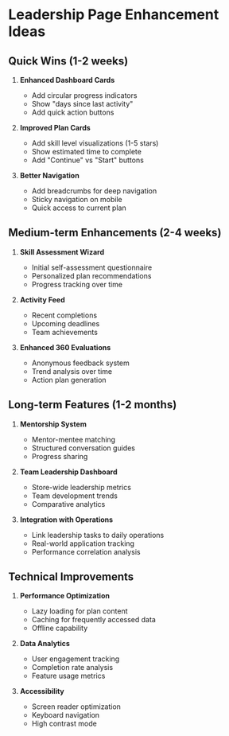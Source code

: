 # Leadership Page Enhancement Ideas

## Quick Wins (1-2 weeks)
1. **Enhanced Dashboard Cards**
   - Add circular progress indicators
   - Show "days since last activity"
   - Add quick action buttons

2. **Improved Plan Cards**
   - Add skill level visualizations (1-5 stars)
   - Show estimated time to complete
   - Add "Continue" vs "Start" buttons

3. **Better Navigation**
   - Add breadcrumbs for deep navigation
   - Sticky navigation on mobile
   - Quick access to current plan

## Medium-term Enhancements (2-4 weeks)
1. **Skill Assessment Wizard**
   - Initial self-assessment questionnaire
   - Personalized plan recommendations
   - Progress tracking over time

2. **Activity Feed**
   - Recent completions
   - Upcoming deadlines
   - Team achievements

3. **Enhanced 360 Evaluations**
   - Anonymous feedback system
   - Trend analysis over time
   - Action plan generation

## Long-term Features (1-2 months)
1. **Mentorship System**
   - Mentor-mentee matching
   - Structured conversation guides
   - Progress sharing

2. **Team Leadership Dashboard**
   - Store-wide leadership metrics
   - Team development trends
   - Comparative analytics

3. **Integration with Operations**
   - Link leadership tasks to daily operations
   - Real-world application tracking
   - Performance correlation analysis

## Technical Improvements
1. **Performance Optimization**
   - Lazy loading for plan content
   - Caching for frequently accessed data
   - Offline capability

2. **Data Analytics**
   - User engagement tracking
   - Completion rate analysis
   - Feature usage metrics

3. **Accessibility**
   - Screen reader optimization
   - Keyboard navigation
   - High contrast mode
